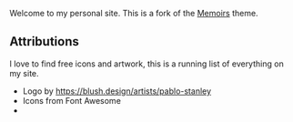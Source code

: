 Welcome to my personal site. This is a fork of the [Memoirs](https://bootstrapstarter.com/bootstrap-templates/jekyll-theme-memoirs/) theme. 




## Attributions
I love to find free icons and artwork, this is a running list of everything on my site. 
* Logo by https://blush.design/artists/pablo-stanley
* Icons from Font Awesome
* 
